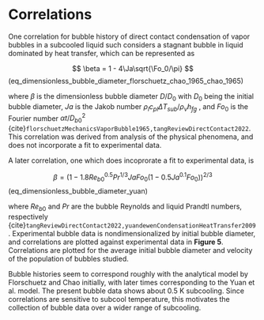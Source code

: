 # Correlations

One correlation for bubble history of direct contact condensation of vapor bubbles in a subcooled liquid such considers a stagnant bubble in liquid dominated by heat transfer, which can be represented as

$$
\beta = 1 - 4\Ja\sqrt{\Fo_0/\pi}
$$ (eq_dimensionless_bubble_diameter_florschuetz_chao_1965_chao_1965)

where $\beta$ is the dimensionless bubble diameter ${D}/{{D}_{0}}$ with ${D}_{0}$ being the initial bubble diameter, ${Ja}$ is the Jakob number ${\rho}_{l} {c}_{pl} {\Delta {T}_{sub}} / {\rho}_{v} {h}_{fg}$ , and ${Fo}_{0}$ is the Fourier number ${\alpha} {t}/{{D}_{b0}^{2}}$ {cite}`florschuetzMechanicsVaporBubble1965,tangReviewDirectContact2022`. This correlation was derived from analysis of the physical phenomena, and does not incorporate a fit to experimental data.

A later correlation, one which does incoprorate a fit to experimental data, is

$$
\beta = \left( 1 - 1.8 {Re}_{b0}^{0.5} Pr^{1/3} {Ja} {Fo}_{0}
            \left(1 - 0.5 {Ja}^{0.1} {Fo}_{0}\right)
        \right) ^ {2/3}
$$ (eq_dimensionless_bubble_diameter_yuan)

where ${Re}_{b0}$ and ${Pr}$ are the bubble Reynolds and liquid Prandtl numbers, respectively {cite}`tangReviewDirectContact2022,yuandewenCondensationHeatTransfer2009`. Experimental bubble data is nondimensionalized by initial bubble diameter, and correlations are plotted against experimental data in **Figure&NonBreakingSpace;5**. Correlations are plotted for the average initial bubble diameter and velocity of the population of bubbles studied.

Bubble histories seem to correspond roughly with the analytical model by Florschuetz and Chao initially, with later times corresponding to the Yuan et al. model. The present bubble data shows about 0.5&NonBreakingSpace;K subcooling. Since correlations are sensitive to subcool temperature, this motivates the collection of bubble data over a wider range of subcooling.
